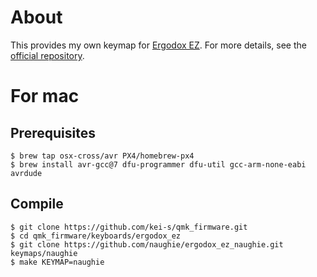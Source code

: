 # About

This provides my own keymap for [Ergodox EZ](https://ergodox-ez.com/).
For more details, see the [official repository](https://github.com/kei-s/qmk_firmware).

# For mac

## Prerequisites

```
$ brew tap osx-cross/avr PX4/homebrew-px4
$ brew install avr-gcc@7 dfu-programmer dfu-util gcc-arm-none-eabi avrdude
```

## Compile

```
$ git clone https://github.com/kei-s/qmk_firmware.git
$ cd qmk_firmware/keyboards/ergodox_ez
$ git clone https://github.com/naughie/ergodox_ez_naughie.git keymaps/naughie
$ make KEYMAP=naughie
```

